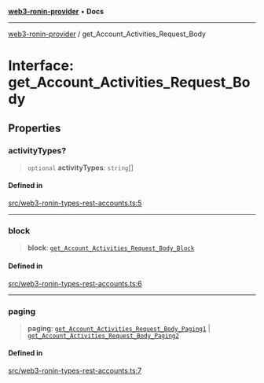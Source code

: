 [**web3-ronin-provider**](../README.md) • **Docs**

***

[web3-ronin-provider](../globals.md) / get\_Account\_Activities\_Request\_Body

# Interface: get\_Account\_Activities\_Request\_Body

## Properties

### activityTypes?

> `optional` **activityTypes**: `string`[]

#### Defined in

[src/web3-ronin-types-rest-accounts.ts:5](https://github.com/chuacw/web3-ronin-provider/blob/4a5337409914c1435eb29cf10385b5e91a5e50ae/src/web3-ronin-types-rest-accounts.ts#L5)

***

### block

> **block**: [`get_Account_Activities_Request_Body_Block`](get_Account_Activities_Request_Body_Block.md)

#### Defined in

[src/web3-ronin-types-rest-accounts.ts:6](https://github.com/chuacw/web3-ronin-provider/blob/4a5337409914c1435eb29cf10385b5e91a5e50ae/src/web3-ronin-types-rest-accounts.ts#L6)

***

### paging

> **paging**: [`get_Account_Activities_Request_Body_Paging1`](get_Account_Activities_Request_Body_Paging1.md) \| [`get_Account_Activities_Request_Body_Paging2`](get_Account_Activities_Request_Body_Paging2.md)

#### Defined in

[src/web3-ronin-types-rest-accounts.ts:7](https://github.com/chuacw/web3-ronin-provider/blob/4a5337409914c1435eb29cf10385b5e91a5e50ae/src/web3-ronin-types-rest-accounts.ts#L7)
